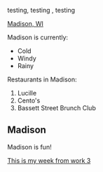testing, testing , testing 

[Madison, WI](https://en.wikipedia.org/wiki/Madison,_Wisconsin)

Madison is currently: 
- Cold
- Windy
- Rainy

Restaurants in Madison: 
1. Lucille 
2. Cento's 
3. Bassett Street Brunch Club

## Madison
Madison is fun!

[This is my week from work 3](HW-3.html)
